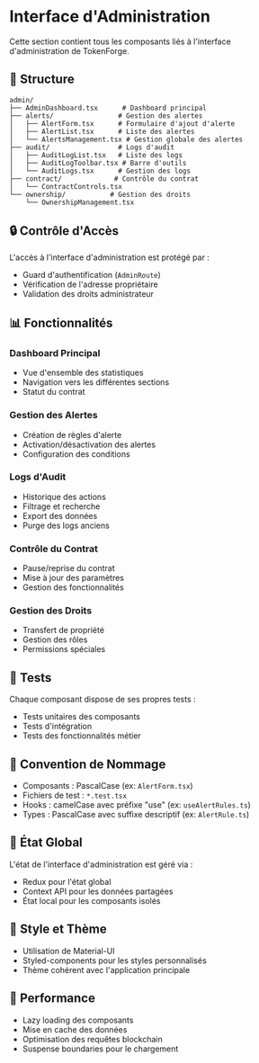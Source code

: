 # Interface d'Administration

Cette section contient tous les composants liés à l'interface d'administration de TokenForge.

## 📁 Structure

```
admin/
├── AdminDashboard.tsx      # Dashboard principal
├── alerts/                # Gestion des alertes
│   ├── AlertForm.tsx      # Formulaire d'ajout d'alerte
│   ├── AlertList.tsx      # Liste des alertes
│   └── AlertsManagement.tsx # Gestion globale des alertes
├── audit/                 # Logs d'audit
│   ├── AuditLogList.tsx   # Liste des logs
│   ├── AuditLogToolbar.tsx # Barre d'outils
│   └── AuditLogs.tsx      # Gestion des logs
├── contract/             # Contrôle du contrat
│   └── ContractControls.tsx
└── ownership/           # Gestion des droits
    └── OwnershipManagement.tsx
```

## 🔒 Contrôle d'Accès

L'accès à l'interface d'administration est protégé par :

- Guard d'authentification (`AdminRoute`)
- Vérification de l'adresse propriétaire
- Validation des droits administrateur

## 📊 Fonctionnalités

### Dashboard Principal

- Vue d'ensemble des statistiques
- Navigation vers les différentes sections
- Statut du contrat

### Gestion des Alertes

- Création de règles d'alerte
- Activation/désactivation des alertes
- Configuration des conditions

### Logs d'Audit

- Historique des actions
- Filtrage et recherche
- Export des données
- Purge des logs anciens

### Contrôle du Contrat

- Pause/reprise du contrat
- Mise à jour des paramètres
- Gestion des fonctionnalités

### Gestion des Droits

- Transfert de propriété
- Gestion des rôles
- Permissions spéciales

## 🧪 Tests

Chaque composant dispose de ses propres tests :

- Tests unitaires des composants
- Tests d'intégration
- Tests des fonctionnalités métier

## 📝 Convention de Nommage

- Composants : PascalCase (ex: `AlertForm.tsx`)
- Fichiers de test : `*.test.tsx`
- Hooks : camelCase avec préfixe "use" (ex: `useAlertRules.ts`)
- Types : PascalCase avec suffixe descriptif (ex: `AlertRule.ts`)

## 🔄 État Global

L'état de l'interface d'administration est géré via :

- Redux pour l'état global
- Context API pour les données partagées
- État local pour les composants isolés

## 🎨 Style et Thème

- Utilisation de Material-UI
- Styled-components pour les styles personnalisés
- Thème cohérent avec l'application principale

## 🚀 Performance

- Lazy loading des composants
- Mise en cache des données
- Optimisation des requêtes blockchain
- Suspense boundaries pour le chargement
